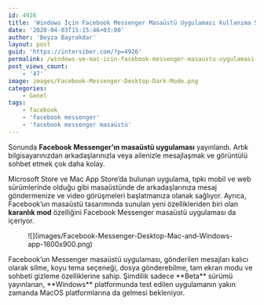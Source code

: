 ```yaml
---
id: 4926
title: 'Windows İçin Facebook Messenger Masaüstü Uygulaması Kullanıma Sunuldu'
date: '2020-04-03T15:15:46+03:00'
author: 'Beyza Bayrakdar'
layout: post
guid: 'https://intersiber.com/?p=4926'
permalink: /windows-ve-mac-icin-facebook-messenger-masaustu-uygulamasi-kullanima-sunuldu/
post_views_count:
    - '47'
image: images/Facebook-Messenger-Desktop-Dark-Mode.png
categories:
    - Genel
tags:
    - facebook
    - 'facebook messenger'
    - 'facebook messenger masaüstü'
---
```


Sonunda **Facebook Messenger’ın masaüstü uygulaması** yayınlandı. Artık bilgisayarınızdan arkadaşlarınızla veya ailenizle mesajlaşmak ve görüntülü sohbet etmek çok daha kolay.

Microsoft Store ve Mac App Store’da bulunan uygulama, tıpkı mobil ve web sürümlerinde olduğu gibi masaüstünde de arkadaşlarınıza mesaj göndermenize ve video görüşmeleri başlatmanıza olanak sağlıyor. Ayrıca, Facebook’un masaüstü tasarımında sunulan yeni özellikleriden biri olan **karanlık mod** özelliğini Facebook Messenger masaüstü uygulaması da içeriyor.

<figure class="wp-block-image size-large">![](images/Facebook-Messenger-Desktop-Mac-and-Windows-app-1600x900.png)</figure>Facebook’un Messenger masaüstü uygulaması, gönderilen mesajları kalıcı olarak silme, koyu tema seçeneği, dosya gönderebilme, tam ekran modu ve sohbeti gizleme özelliklerine sahip. Şimdilik sadece **Beta** sürümü yayınlanan, **Windows** platformunda test edilen uygulamanın yakın zamanda MacOS platformlarına da gelmesi bekleniyor.